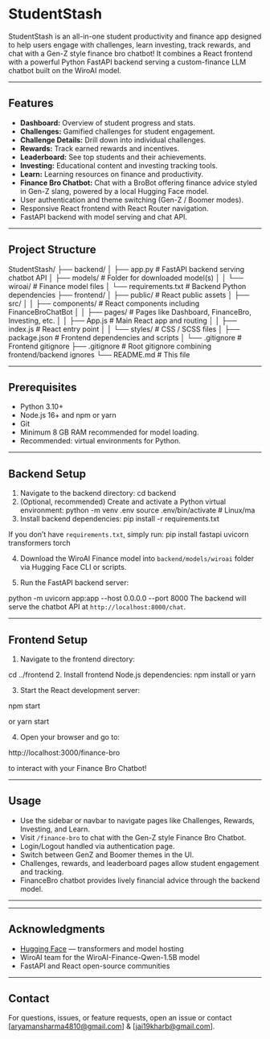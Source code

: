 # StudentStash

StudentStash is an all-in-one student productivity and finance app designed to help users engage with challenges, learn investing, track rewards, and chat with a Gen-Z style finance bro chatbot! It combines a React frontend with a powerful Python FastAPI backend serving a custom-finance LLM chatbot built on the WiroAI model.

---

## Features

- **Dashboard:** Overview of student progress and stats.
- **Challenges:** Gamified challenges for student engagement.
- **Challenge Details:** Drill down into individual challenges.
- **Rewards:** Track earned rewards and incentives.
- **Leaderboard:** See top students and their achievements.
- **Investing:** Educational content and investing tracking tools.
- **Learn:** Learning resources on finance and productivity.
- **Finance Bro Chatbot:** Chat with a BroBot offering finance advice styled in Gen-Z slang, powered by a local Hugging Face model.
- User authentication and theme switching (Gen-Z / Boomer modes).
- Responsive React frontend with React Router navigation.
- FastAPI backend with model serving and chat API.

---

## Project Structure
StudentStash/
├── backend/
│   ├── app.py                 # FastAPI backend serving chatbot API
│   ├── models/                # Folder for downloaded model(s)
│   │    └── wiroai/           # Finance model files
│   └── requirements.txt       # Backend Python dependencies
├── frontend/
│   ├── public/                # React public assets
│   ├── src/
│   │   ├── components/        # React components including FinanceBroChatBot
│   │   ├── pages/             # Pages like Dashboard, FinanceBro, Investing, etc.
│   │   ├── App.js             # Main React app and routing
│   │   ├── index.js           # React entry point
│   │   └── styles/            # CSS / SCSS files
│   ├── package.json           # Frontend dependencies and scripts
│   └── .gitignore             # Frontend gitignore
├── .gitignore                 # Root gitignore combining frontend/backend ignores
└── README.md                  # This file


---

## Prerequisites

- Python 3.10+
- Node.js 16+ and npm or yarn
- Git
- Minimum 8 GB RAM recommended for model loading.
- Recommended: virtual environments for Python.

---

## Backend Setup

1. Navigate to the backend directory:
cd backend
2. (Optional, recommended) Create and activate a Python virtual environment:
python -m venv .env
source .env/bin/activate # Linux/ma
3. Install backend dependencies:
pip install -r requirements.txt

If you don’t have `requirements.txt`, simply run:
pip install fastapi uvicorn transformers torch

4. Download the WiroAI Finance model into `backend/models/wiroai` folder via Hugging Face CLI or scripts.

5. Run the FastAPI backend server:

python -m uvicorn app:app --host 0.0.0.0 --port 8000
   The backend will serve the chatbot API at `http://localhost:8000/chat`.

---

## Frontend Setup

1. Navigate to the frontend directory:

cd ../frontend
2. Install frontend Node.js dependencies:
npm install
or
yarn

3. Start the React development server:

npm start

or
yarn start

4. Open your browser and go to:

http://localhost:3000/finance-bro

   to interact with your Finance Bro Chatbot!

---

## Usage

- Use the sidebar or navbar to navigate pages like Challenges, Rewards, Investing, and Learn.
- Visit `/finance-bro` to chat with the Gen-Z style Finance Bro Chatbot.
- Login/Logout handled via authentication page.
- Switch between GenZ and Boomer themes in the UI.
- Challenges, rewards, and leaderboard pages allow student engagement and tracking.
- FinanceBro chatbot provides lively financial advice through the backend model.

---
---

## Acknowledgments

- [Hugging Face](https://huggingface.co/) — transformers and model hosting  
- WiroAI team for the WiroAI-Finance-Qwen-1.5B model  
- FastAPI and React open-source communities  

---
## Contact

For questions, issues, or feature requests, open an issue or contact [aryamansharma4810@gmail.com] & [jai19kharb@gmail.com].


